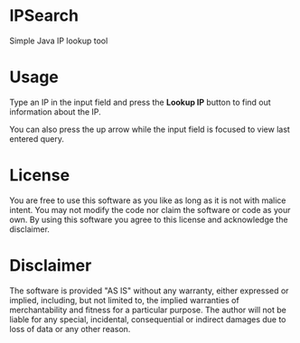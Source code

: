 # IPSearch
Simple Java IP lookup tool

# Usage
Type an IP in the input field and press the **Lookup IP** button to find out information about the IP. 

You can also press the up arrow while the input field is focused to view last entered query.

# License
You are free to use this software as you like as long as it is not with malice intent. You may not modify the code nor claim the software or code as your own. By using this software you agree to this license and acknowledge the disclaimer.

# Disclaimer
The software is provided "AS IS" without any warranty, either expressed or implied, including, but not limited to, the implied warranties of merchantability and fitness for a particular purpose. The author will not be liable for any special, incidental, consequential or indirect damages due to loss of data or any other reason.
